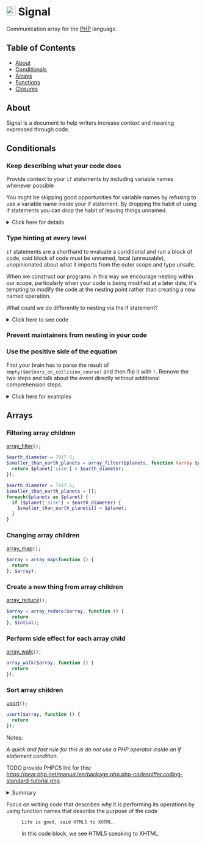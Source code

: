 # <img alt="Icon of the milky way" width="24" height="24" src="https://rawgit.com/slifin/5bd4633c141f50f9d8c6118c179c9550/raw/83661a03839415ce5527ff2e171b7b7c90b3ee78/signal.svg" /> Signal


Communication array for the [PHP](http://php.net/) language.


## Table of Contents
* [About](#about)
* [Conditionals](#conditionals)
* [Arrays](#arrays)
* [Functions](#functions)
* [Closures](#closures)



## About
Signal is a document to help writers increase context and meaning expressed through code.

## Conditionals

### Keep describing what your code does

Provide context to your ```if``` statements by including variable names whenever possible

You might be skipping good opportunities for variable names by refusing to use a variable name
inside your if statement. By dropping the habit of using if statements you can drop the habit 
of leaving things unnamed.

<details>
 <summary>Click here for details</summary>
<p>
 
```php
if ($object['km/s'] > 552) {
  myOperation();
}
```
```php
$is_faster_than_milkyway = $object['km/s'] > 552;
$is_faster_than_milkyway && myOperation();
 ```
</p>
</details>

### Type hinting at every level

```if``` statements are a shorthand to evaluate a conditional and run a block of code, said block of code must be unnamed, 
local (unreusable), unopinionated about what it imports from the outer scope and type unsafe.

When we construct our programs in this way we encourage nesting within our scope, particularly when your code is being modified at a later date, it's tempting to modify the code at the nesting point rather than creating a new named operation.

What could we do differently to nesting via the if statement?

<details>
 <summary>Click here to see code</summary>
<p>
 
```php
if ($object['km/s'] > 552) {
 --$engine_speed;
}
```
```diff
- if ($object['km/s'] > 552) {
-  --$engine_speed;
- }
+ $is_faster_than_milkyway = $object['km/s'] > 552;
+ $is_faster_than_milkyway && $engine_speed = (function(int $engine_speed) {
+   return --$engine_speed;
+ })($engine_speed);
```
```php
$is_faster_than_milkyway = $object['km/s'] > 552;
$is_faster_than_milkyway && $engine_speed = (function(int $engine_speed) {
  return --$engine_speed;
})($engine_speed);
 ```
</p>
</details>


### Prevent maintainers from nesting in your code



### Use the positive side of the equation


First your brain has to parse the result of ```empty($meteors_on_collision_course)``` and then flip it with ```!```. Remove the two steps and talk about the event directly without additional comprehension steps.

<details>
 <summary>Click here for examples</summary>
<p>

```php 
if (!empty($meteors_on_collision_course)) {
    launch_missiles()
}
```
```diff 
- if (!empty($meteors_on_collision_course)) {
-    launch_missiles()
-}
+count($meteors_on_collision_course) && launch_missiles();
```
```php 
count($meteors_on_collision_course) && launch_missiles();
```
</p>
</details>

## Arrays

### Filtering array children
[array_filter](http://php.net/manual/en/function.array-filter.php)`();`

```php
$earth_diameter = 7917.5;
$smaller_than_earth_planets = array_filter($planets, function (array $planet) use ($earth_diameter) {
  return $planet['size'] < $earth_diameter;
});
```

```php
$earth_diameter = 7917.5;
$smaller_than_earth_planets = [];
foreach($planets as $planet) {
  if ($planet['size'] < $earth_diameter) {
    $smaller_than_earth_planets[] = $planet;
  }
}
```


### Changing array children
[array_map](http://php.net/manual/en/function.array-map.php)`();`
```php
$array = array_map(function () {
  return 
}, $array);
```
### Create a new thing from array children
[array_reduce](http://php.net/manual/en/function.array-reduce.php)`();`
```php
$array = array_reduce($array, function () {
  return 
}, $intial);
```
### Perform side effect for each array child
[array_walk](http://php.net/manual/en/function.array-walk.php)`();`
```php
array_walk($array, function () {
  return 
});
```
### Sort array children
[usort](http://php.net/manual/en/function.usort.php)`();`
```php
usort($array, function () {
  return 
});
```

Notes:



*A quick and fast rule for this is do not use a PHP operator inside an if statement condition.*

TODO provide PHPCS lint for this: https://pear.php.net/manual/en/package.php.php-codesniffer.coding-standard-tutorial.php

<details>
 <summary>Summary</summary>
<p>
'''js
const x = 1
''' (change to `)
</p>
</details>


Focus on writing code that describes *why* it is performing its operations by using function names
that describe the purpose of the code


<figure>
    <p><code>Life is good, said HTML5 to XHTML.</code></p>
    <figcaption>In this code block, we see HTML5 speaking to XHTML.</figcaption>
</figure>
